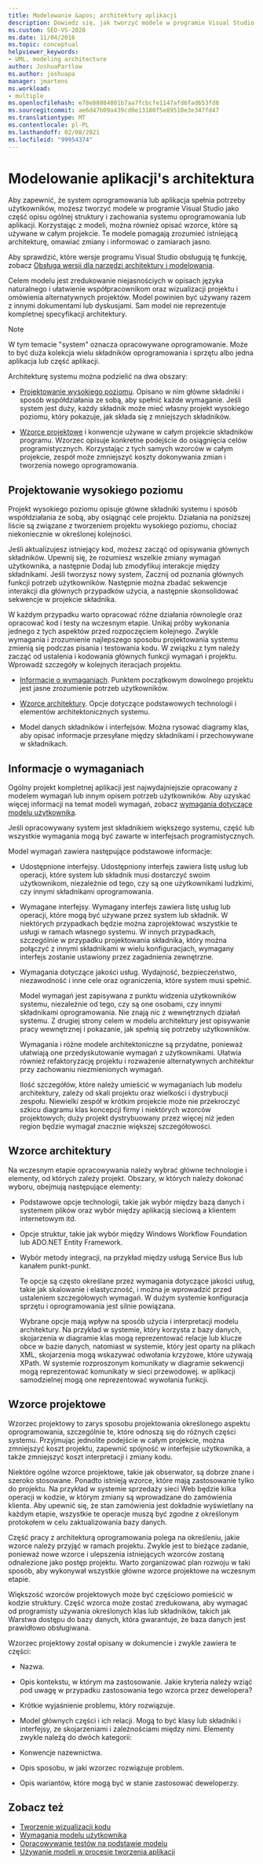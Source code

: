```yaml
---
title: Modelowanie &apos; architektury aplikacji
description: Dowiedz się, jak tworzyć modele w programie Visual Studio jako część opisu ogólnej struktury i zachowania systemu oprogramowania lub aplikacji.
ms.custom: SEO-VS-2020
ms.date: 11/04/2016
ms.topic: conceptual
helpviewer_keywords:
- UML, modeling architecture
author: JoshuaPartlow
ms.author: joshuapa
manager: jmartens
ms.workload:
- multiple
ms.openlocfilehash: e78e88884801b7aa7fcbcfe1147afd6fad653fd8
ms.sourcegitcommit: ae6d47b09a439cd0e13180f5e89510e3e347fd47
ms.translationtype: MT
ms.contentlocale: pl-PL
ms.lasthandoff: 02/08/2021
ms.locfileid: "99954374"
---
```

# <a name="model-your-app39s-architecture"></a>Modelowanie aplikacji&#39;s architektura
Aby zapewnić, że system oprogramowania lub aplikacja spełnia potrzeby użytkowników, możesz tworzyć modele w programie Visual Studio jako część opisu ogólnej struktury i zachowania systemu oprogramowania lub aplikacji. Korzystając z modeli, można również opisać wzorce, które są używane w całym projekcie. Te modele pomagają zrozumieć istniejącą architekturę, omawiać zmiany i informować o zamiarach jasno.

 Aby sprawdzić, które wersje programu Visual Studio obsługują tę funkcję, zobacz [Obsługa wersji dla narzędzi architektury i modelowania](../modeling/what-s-new-for-design-in-visual-studio.md#VersionSupport).

 Celem modelu jest zredukowanie niejasnościych w opisach języka naturalnego i ułatwienie współpracownikom oraz wizualizacji projektu i omówienia alternatywnych projektów. Model powinien być używany razem z innymi dokumentami lub dyskusjami. Sam model nie reprezentuje kompletnej specyfikacji architektury.

> [!NOTE]
> W tym temacie "system" oznacza opracowywane oprogramowanie. Może to być duża kolekcja wielu składników oprogramowania i sprzętu albo jedna aplikacja lub część aplikacji.

 Architekturę systemu można podzielić na dwa obszary:

- [Projektowanie wysokiego poziomu](#Structure). Opisano w nim główne składniki i sposób współdziałania ze sobą, aby spełnić każde wymaganie. Jeśli system jest duży, każdy składnik może mieć własny projekt wysokiego poziomu, który pokazuje, jak składa się z mniejszych składników.

- [Wzorce projektowe](#Patterns) i konwencje używane w całym projekcie składników programu. Wzorzec opisuje konkretne podejście do osiągnięcia celów programistycznych. Korzystając z tych samych wzorców w całym projekcie, zespół może zmniejszyć koszty dokonywania zmian i tworzenia nowego oprogramowania.

## <a name="high-level-design"></a><a name="Structure"></a> Projektowanie wysokiego poziomu
 Projekt wysokiego poziomu opisuje główne składniki systemu i sposób współdziałania ze sobą, aby osiągnąć cele projektu. Działania na poniższej liście są związane z tworzeniem projektu wysokiego poziomu, chociaż niekoniecznie w określonej kolejności.

 Jeśli aktualizujesz istniejący kod, możesz zacząć od opisywania głównych składników. Upewnij się, że rozumiesz wszelkie zmiany wymagań użytkownika, a następnie Dodaj lub zmodyfikuj interakcje między składnikami. Jeśli tworzysz nowy system, Zacznij od poznania głównych funkcji potrzeb użytkowników. Następnie można zbadać sekwencje interakcji dla głównych przypadków użycia, a następnie skonsolidować sekwencje w projekcie składnika.

 W każdym przypadku warto opracować różne działania równolegle oraz opracować kod i testy na wczesnym etapie. Unikaj próby wykonania jednego z tych aspektów przed rozpoczęciem kolejnego. Zwykle wymagania i zrozumienie najlepszego sposobu projektowania systemu zmienią się podczas pisania i testowania kodu. W związku z tym należy zacząć od ustalenia i kodowania głównych funkcji wymagań i projektu. Wprowadź szczegóły w kolejnych iteracjach projektu.

- [Informacje o wymaganiach](#Requirements). Punktem początkowym dowolnego projektu jest jasne zrozumienie potrzeb użytkowników.

- [Wzorce architektury](#BigDecisions). Opcje dotyczące podstawowych technologii i elementów architektonicznych systemu.

- Model danych składników i interfejsów. Można rysować diagramy klas, aby opisać informacje przesyłane między składnikami i przechowywane w składnikach.

## <a name="understanding-the-requirements"></a><a name="Requirements"></a> Informacje o wymaganiach
 Ogólny projekt kompletnej aplikacji jest najwydajniejszie opracowany z modelem wymagań lub innym opisem potrzeb użytkowników. Aby uzyskać więcej informacji na temat modeli wymagań, zobacz [wymagania dotyczące modelu użytkownika](../modeling/model-user-requirements.md).

 Jeśli opracowywany system jest składnikiem większego systemu, część lub wszystkie wymagania mogą być zawarte w interfejsach programistycznych.

 Model wymagań zawiera następujące podstawowe informacje:

- Udostępnione interfejsy. Udostępniony interfejs zawiera listę usług lub operacji, które system lub składnik musi dostarczyć swoim użytkownikom, niezależnie od tego, czy są one użytkownikami ludzkimi, czy innymi składnikami oprogramowania.

- Wymagane interfejsy. Wymagany interfejs zawiera listę usług lub operacji, które mogą być używane przez system lub składnik. W niektórych przypadkach będzie można zaprojektować wszystkie te usługi w ramach własnego systemu. W innych przypadkach, szczególnie w przypadku projektowania składnika, który można połączyć z innymi składnikami w wielu konfiguracjach, wymagany interfejs zostanie ustawiony przez zagadnienia zewnętrzne.

- Wymagania dotyczące jakości usług. Wydajność, bezpieczeństwo, niezawodność i inne cele oraz ograniczenia, które system musi spełnić.

  Model wymagań jest zapisywana z punktu widzenia użytkowników systemu, niezależnie od tego, czy są one osobami, czy innymi składnikami oprogramowania. Nie znają nic z wewnętrznych działań systemu. Z drugiej strony celem w modelu architektury jest opisywanie pracy wewnętrznej i pokazanie, jak spełnią się potrzeby użytkowników.

  Wymagania i różne modele architektoniczne są przydatne, ponieważ ułatwiają one przedyskutowanie wymagań z użytkownikami. Ułatwia również refaktoryzację projektu i rozważenie alternatywnych architektur przy zachowaniu niezmienionych wymagań.

  Ilość szczegółów, które należy umieścić w wymaganiach lub modelu architektury, zależy od skali projektu oraz wielkości i dystrybucji zespołu. Niewielki zespół w krótkim projekcie może nie przekroczyć szkicu diagramu klas koncepcji firmy i niektórych wzorców projektowych; duży projekt dystrybuowany przez więcej niż jeden region będzie wymagał znacznie większej szczegółowości.

## <a name="architectural-patterns"></a><a name="BigDecisions"></a> Wzorce architektury
 Na wczesnym etapie opracowywania należy wybrać główne technologie i elementy, od których zależy projekt. Obszary, w których należy dokonać wyboru, obejmują następujące elementy:

- Podstawowe opcje technologii, takie jak wybór między bazą danych i systemem plików oraz wybór między aplikacją sieciową a klientem internetowym itd.

- Opcje struktur, takie jak wybór między Windows Workflow Foundation lub ADO.NET Entity Framework.

- Wybór metody integracji, na przykład między usługą Service Bus lub kanałem punkt-punkt.

  Te opcje są często określane przez wymagania dotyczące jakości usług, takie jak skalowanie i elastyczność, i można je wprowadzić przed ustaleniem szczegółowych wymagań. W dużym systemie konfiguracja sprzętu i oprogramowania jest silnie powiązana.

  Wybrane opcje mają wpływ na sposób użycia i interpretacji modelu architektury. Na przykład w systemie, który korzysta z bazy danych, skojarzenia w diagramie klas mogą reprezentować relacje lub klucze obce w bazie danych, natomiast w systemie, który jest oparty na plikach XML, skojarzenia mogą wskazywać odwołania krzyżowe, które używają XPath. W systemie rozproszonym komunikaty w diagramie sekwencji mogą reprezentować komunikaty w sieci przewodowej. w aplikacji samodzielnej mogą one reprezentować wywołania funkcji.

## <a name="design-patterns"></a><a name="Patterns"></a> Wzorce projektowe
 Wzorzec projektowy to zarys sposobu projektowania określonego aspektu oprogramowania, szczególnie te, które odnoszą się do różnych części systemu. Przyjmując jednolite podejście w całym projekcie, można zmniejszyć koszt projektu, zapewnić spójność w interfejsie użytkownika, a także zmniejszyć koszt interpretacji i zmiany kodu.

 Niektóre ogólne wzorce projektowe, takie jak obserwator, są dobrze znane i szeroko stosowane. Ponadto istnieją wzorce, które mają zastosowanie tylko do projektu. Na przykład w systemie sprzedaży sieci Web będzie kilka operacji w kodzie, w którym zmiany są wprowadzane do zamówienia klienta. Aby upewnić się, że stan zamówienia jest dokładnie wyświetlany na każdym etapie, wszystkie te operacje muszą być zgodne z określonym protokołem w celu zaktualizowania bazy danych.

 Część pracy z architekturą oprogramowania polega na określeniu, jakie wzorce należy przyjąć w ramach projektu. Zwykle jest to bieżące zadanie, ponieważ nowe wzorce i ulepszenia istniejących wzorców zostaną odnalezione jako postęp projektu. Warto zorganizować plan rozwoju w taki sposób, aby wykonywał wszystkie główne wzorce projektowe na wczesnym etapie.

 Większość wzorców projektowych może być częściowo pomieścić w kodzie struktury. Część wzorca może zostać zredukowana, aby wymagać od programisty używania określonych klas lub składników, takich jak Warstwa dostępu do bazy danych, która gwarantuje, że baza danych jest prawidłowo obsługiwana.

 Wzorzec projektowy został opisany w dokumencie i zwykle zawiera te części:

- Nazwa.

- Opis kontekstu, w którym ma zastosowanie. Jakie kryteria należy wziąć pod uwagę w przypadku zastosowania tego wzorca przez dewelopera?

- Krótkie wyjaśnienie problemu, który rozwiązuje.

- Model głównych części i ich relacji. Mogą to być klasy lub składniki i interfejsy, ze skojarzeniami i zależnościami między nimi. Elementy zwykle należą do dwóch kategorii:

- Konwencje nazewnictwa.

- Opis sposobu, w jaki wzorzec rozwiązuje problem.

- Opis wariantów, które mogą być w stanie zastosować deweloperzy.

## <a name="see-also"></a>Zobacz też

- [Tworzenie wizualizacji kodu](../modeling/visualize-code.md)
- [Wymagania modelu użytkownika](../modeling/model-user-requirements.md)
- [Opracowywanie testów na podstawie modelu](../modeling/develop-tests-from-a-model.md)
- [Używanie modeli w procesie tworzenia aplikacji](../modeling/use-models-in-your-development-process.md)
